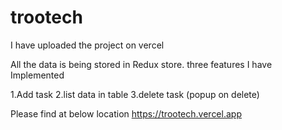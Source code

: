 # trootech

I have uploaded the project on vercel

All the data is being stored in Redux store.
three features I have Implemented

1.Add task
2.list data in table
3.delete task (popup on delete)

Please find at below location
https://trootech.vercel.app

